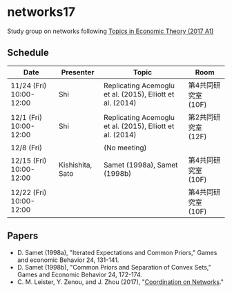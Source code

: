 # networks17
Study group on networks
following [Topics in Economic Theory (2017 A1)](http://www.oyama.e.u-tokyo.ac.jp/theory17/)

## Schedule

| Date                    | Presenter  | Topic                                                      | Room              |
| ----------------------- | ---------- | ---------------------------------------------------------- | ----------------- |
| 11/24 (Fri) 10:00-12:00 | Shi        | Replicating Acemoglu et al. (2015), Elliott et al. (2014)  | 第4共同研究室 (10F) |
| 12/1 (Fri) 10:00-12:00  | Shi        | Replicating Acemoglu et al. (2015), Elliott et al. (2014)  | 第2共同研究室 (12F) |
| 12/8 (Fri)              |            | (No meeting)                                               |                   |
| 12/15 (Fri) 10:00-12:00 | Kishishita, Sato | Samet (1998a), Samet (1998b)                         | 第4共同研究室 (10F) |
| 12/22 (Fri) 10:00-12:00 |            |                                                            | 第4共同研究室 (10F) |

## Papers

* D. Samet (1998a),
  "Iterated Expectations and Common Priors," Games and economic Behavior 24, 131-141.
* D. Samet (1998b),
  "Common Priors and Separation of Convex Sets," Games and Economic Behavior 24, 172-174.
* C. M. Leister, Y. Zenou, and J. Zhou (2017),
  "[Coordination on Networks](https://ssrn.com/abstract=3061825)."
